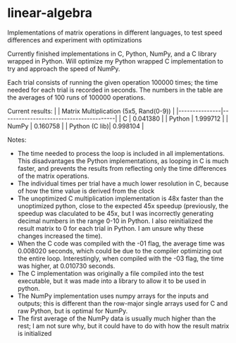 # linear-algebra
Implementations of matrix operations in different languages, to test speed differences and experiment with optimizations

Currently finished implementations in C, Python, NumPy, and a C library wrapped in Python. 
Will optimize my Python wrapped C implementation to try and approach the speed of NumPy.

Each trial consists of running the given operation 100000 times; the time needed for each trial is recorded in seconds.
The numbers in the table are the averages of 100 runs of 100000 operations.

Current results:
|               | Matrix Multiplication (5x5, Rand(0-9)) |
|---------------|----------------------------------------|
| C             | 0.041380                               |
| Python        | 1.999712                               |
| NumPy         | 0.160758                               |
| Python (C lib)| 0.998104                               |

Notes:
- The time needed to process the loop is included in all implementations. This disadvantages the Python implementations, as looping in C is much faster, and prevents the results from reflecting only the time differences of the matrix operations.
- The individual times per trial have a much lower resolution in C, because of how the time value is derived from the clock
- The unoptimized C multiplication implementation is 48x faster than the unoptimized python, close to the expected 45x speedup (previously, the speedup was claculated to be 45x, but I was incorrectly generating decimal numbers in the range 0-10 in Python. I also reinitialized the result matrix to 0 for each trial in Python. I am unsure why these changes increased the time).
- When the C code was compiled with the -01 flag, the average time was 0.008020 seconds, which could be due to the compiler optimizing out the entire loop. Interestingly, when compiled with the -03 flag, the time was higher, at 0.010730 seconds.
- The C implementation was originally a file compiled into the test executable, but it was made into a library to allow it to be used in python. 
- The NumPy implementation uses numpy arrays for the inputs and outputs; this is different than the row-major single arrays used for C and raw Python, but is optimal for NumPy.
- The first average of the NumPy data is usually much higher than the rest; I am not sure why, but it could have to do with how the result matrix is initialized


